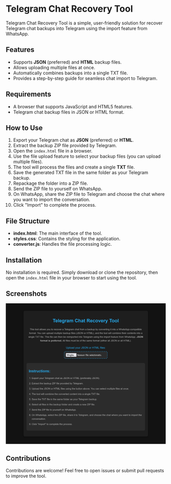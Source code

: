 # Telegram Chat Recovery Tool

Telegram Chat Recovery Tool is a simple, user-friendly solution for recover Telegram chat backups into Telegram using the import feature from WhatsApp.

## Features

- Supports **JSON** (preferred) and **HTML** backup files.
- Allows uploading multiple files at once.
- Automatically combines backups into a single TXT file.
- Provides a step-by-step guide for seamless chat import to Telegram.

## Requirements

- A browser that supports JavaScript and HTML5 features.
- Telegram chat backup files in JSON or HTML format.

## How to Use

1. Export your Telegram chat as **JSON** (preferred) or **HTML**.
2. Extract the backup ZIP file provided by Telegram.
3. Open the `index.html` file in a browser.
4. Use the file upload feature to select your backup files (you can upload multiple files).
5. The tool will process the files and create a single **TXT** file.
6. Save the generated TXT file in the same folder as your Telegram backup.
7. Repackage the folder into a ZIP file.
8. Send the ZIP file to yourself on WhatsApp.
9. On WhatsApp, share the ZIP file to Telegram and choose the chat where you want to import the conversation.
10. Click "Import" to complete the process.

## File Structure

- **index.html**: The main interface of the tool.
- **styles.css**: Contains the styling for the application.
- **converter.js**: Handles the file processing logic.

## Installation

No installation is required. Simply download or clone the repository, then open the `index.html` file in your browser to start using the tool.

## Screenshots

![Telegram Chat Recovery Interface](.\imgs\TCR_Interface.png)

## Contributions

Contributions are welcome! Feel free to open issues or submit pull requests to improve the tool.
